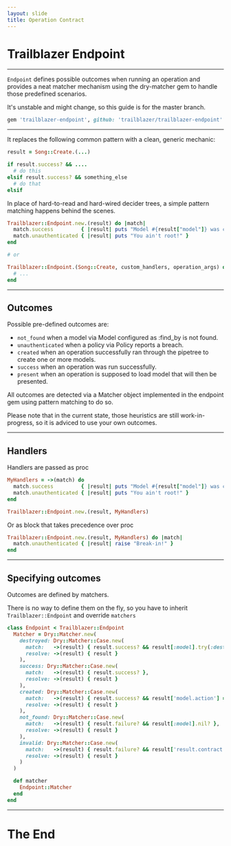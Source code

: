 ```yaml
---
layout: slide
title: Operation Contract
---
```


# Trailblazer Endpoint

---

`Endpoint` defines possible outcomes when running an operation and provides a neat matcher mechanism using the dry-matcher gem to handle those predefined scenarios.

It's unstable and might change, so this guide is for the master branch.

```ruby
gem 'trailblazer-endpoint', github: 'trailblazer/trailblazer-endpoint'
```

---

It replaces the following common pattern with a clean, generic mechanic:

```ruby
result = Song::Create.(...)

if result.success? && ....
  # do this
elsif result.success? && something_else
  # do that
elsif
```

In place of hard-to-read and hard-wired decider trees, a simple pattern matching happens behind the scenes.

```ruby
Trailblazer::Endpoint.new.(result) do |match|
  match.success         { |result| puts "Model #{result["model"]} was created successfully." }
  match.unauthenticated { |result| puts "You ain't root!" }
end

# or

Trailblazer::Endpoint.(Song::Create, custom_handlers, operation_args) do |m|
  # ...
end
```

---

## Outcomes

Possible pre-defined outcomes are:

- `not_found` when a model via Model configured as :find_by is not found.
- `unauthenticated` when a policy via Policy reports a breach.
- `created` when an operation successfully ran through the pipetree to create one or more models.
- `success` when an operation was run successfully.
- `present` when an operation is supposed to load model that will then be presented.

All outcomes are detected via a Matcher object implemented in the endpoint gem using pattern matching to do so.

Please note that in the current state, those heuristics are still work-in-progress, so it is adviced to use your own outcomes.

---

## Handlers

Handlers are passed as proc

```ruby
MyHandlers = ->(match) do
  match.success         { |result| puts "Model #{result["model"]} was created successfully." }
  match.unauthenticated { |result| puts "You ain't root!" }
end

Trailblazer::Endpoint.new.(result, MyHandlers)
```

Or as block that takes precedence over proc

```ruby
Trailblazer::Endpoint.new.(result, MyHandlers) do |match|
  match.unauthenticated { |result| raise "Break-in!" }
end

```
---

## Specifying outcomes

Outcomes are defined by matchers.

There is no way to define them on the fly, so you have to inherit `Trailblazer::Endpoint` and override `matchers`

```ruby
class Endpoint < Trailblazer::Endpoint
  Matcher = Dry::Matcher.new(
    destroyed: Dry::Matcher::Case.new(
      match:   ->(result) { result.success? && result[:model].try(:destroyed?) },
      resolve: ->(result) { result }
    ),
    success: Dry::Matcher::Case.new(
      match:   ->(result) { result.success? },
      resolve: ->(result) { result }
    ),
    created: Dry::Matcher::Case.new(
      match:   ->(result) { result.success? && result['model.action'] == :new },
      resolve: ->(result) { result }
    ),
    not_found: Dry::Matcher::Case.new(
      match:   ->(result) { result.failure? && result[:model].nil? },
      resolve: ->(result) { result }
    ),
    invalid: Dry::Matcher::Case.new(
      match:   ->(result) { result.failure? && result['result.contract.default'] && result['result.contract.default'].failure? },
      resolve: ->(result) { result }
    )
  )

  def matcher
    Endpoint::Matcher
  end
end
```

---

# The End
